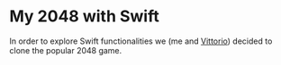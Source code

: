 My 2048 with Swift
==============================
In order to explore Swift functionalities we (me and [Vittorio](https://github.com/vittoriom)) decided to clone the popular 2048 game.